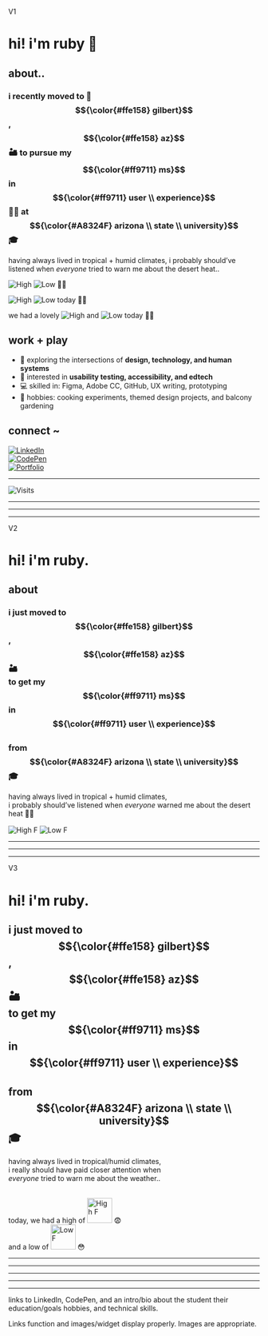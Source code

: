

V1

# hi! i'm ruby 🌸

## about..

### i recently moved to 📍 $${\color{#ffe158} gilbert}$$, $${\color{#ffe158} az}$$  🏜️ to pursue my $${\color{#ff9711} ms}$$ in $${\color{#ff9711} user \\ experience}$$ 👩‍💻 at $${\color{#A8324F} arizona \\ state \\ university}$$ 🎓

having always lived in tropical + humid climates, i probably should’ve listened when *everyone* tried to warn me about the desert heat..


![High](https://img.shields.io/badge/dynamic/json?url=https%3A%2F%2Fwttr.in%2FGilbert%3Fformat%3Dj1&query=%24.weather%5B0%5D.maxtempF&label=today%20we%20had%20a%20lovely%20high%20of%20&suffix=%C2%B0F&color=maroon&style=flat-square) ![Low](https://img.shields.io/badge/dynamic/json?url=https%3A%2F%2Fwttr.in%2FGilbert%3Fformat%3Dj1&query=%24.weather%5B0%5D.mintempF&label=and%20a%20low%20of%20&suffix=%C2%B0F&color=red&style=flat-square) 🌵🔥 

![High](https://img.shields.io/badge/dynamic/json?url=https%3A%2F%2Fwttr.in%2FGilbert%3Fformat%3Dj1&query=%24.weather%5B0%5D.maxtempF&label=we%20had%20a%20lovely%20high%20of%20&suffix=%C2%B0F&color=maroon&style=flat-square) ![Low](https://img.shields.io/badge/dynamic/json?url=https%3A%2F%2Fwttr.in%2FGilbert%3Fformat%3Dj1&query=%24.weather%5B0%5D.mintempF&label=and%20a%20low%20of%20&suffix=%C2%B0F&color=red&style=flat-square) today 🌵🔥 


we had a lovely ![High](https://img.shields.io/badge/dynamic/json?url=https%3A%2F%2Fwttr.in%2FGilbert%3Fformat%3Dj1&query=%24.weather%5B0%5D.maxtempF&label=High&suffix=%C2%B0F&color=red&style=flat-square) and ![Low](https://img.shields.io/badge/dynamic/json?url=https%3A%2F%2Fwttr.in%2FGilbert%3Fformat%3Dj1&query=%24.weather%5B0%5D.mintempF&label=Low&suffix=%C2%B0F&color=orange&style=flat-square) today 🌵🔥 

## work + play   
- 🎨 exploring the intersections of **design, technology, and human systems**  
- 🧪 interested in **usability testing, accessibility, and edtech**  
- 💻 skilled in: Figma, Adobe CC, GitHub, UX writing, prototyping  
- 🌱 hobbies: cooking experiments, themed design projects, and balcony gardening  

## connect ~
[![LinkedIn](https://img.shields.io/badge/LinkedIn-Profile-darkgreen?style=flat&logo=linkedin)](your-link-here)  
[![CodePen](https://img.shields.io/badge/CodePen-Playground-darkgreen?style=flat&logo=codepen)](your-link-here)  
[![Portfolio](https://img.shields.io/badge/Portfolio-Profile-darkgreen?style=flat&logo=safari)](your-link-here)  

---

![Visits](https://visitor-badge.laobi.icu/badge?page_id=rubyhassan)




---
---
---




V2

# hi! i'm ruby. 

## about

### i just moved to $${\color{#ffe158} gilbert}$$, $${\color{#ffe158} az}$$ 🏜️ <br> to get my $${\color{#ff9711} ms}$$ in $${\color{#ff9711} user \\ experience}$$ <br> from $${\color{#A8324F} arizona \\ state \\ university}$$ 🎓

having always lived in tropical + humid climates,  
i probably should’ve listened when *everyone* 
warned me about the desert heat 🌵🔥  

<span>
  <img alt="High F" style="vertical-align:-2px"
       src="https://img.shields.io/badge/dynamic/json?url=https%3A%2F%2Fwttr.in%2FGilbert%3Fformat%3Dj1&query=%24.weather%5B0%5D.maxtempF&label=today%2C%20we%20had%20a%20high%20of&suffix=%C2%B0F&color=black&labelColor=black&style=flat-square&cacheSeconds=600" />
  <img alt="Low F" style="vertical-align:-2px"
       src="https://img.shields.io/badge/dynamic/json?url=https%3A%2F%2Fwttr.in%2FGilbert%3Fformat%3Dj1&query=%24.weather%5B0%5D.mintempF&label=%20and%20a%20low%20of&suffix=%C2%B0F&color=black&labelColor=black&style=flat-square&cacheSeconds=600" />
</span>  




---
---
---

V3

# hi! i'm ruby. 

## i just moved to $${\color{#ffe158} gilbert}$$, $${\color{#ffe158} az}$$ 🏜️ <br> to get my $${\color{#ff9711} ms}$$ in $${\color{#ff9711} user \\ experience}$$ <br> from $${\color{#A8324F} arizona \\ state \\ university}$$ 🎓

having always lived in tropical/humid climates, <br> i really should have paid closer attention when <br> *everyone* tried to warn me about the weather.. <br> <br> 


today, we had a high of <img src="https://img.shields.io/badge/dynamic/json?url=https%3A%2F%2Fwttr.in%2FGilbert%3Fformat%3Dj1&query=%24.weather%5B0%5D.maxtempF&label=&suffix=%C2%B0F&color=000000&labelColor=00000000&style=flat&v=10" width="50" alt="High F"> 😨 <br> and a low of <img src="https://img.shields.io/badge/dynamic/json?url=https%3A%2F%2Fwttr.in%2FGilbert%3Fformat%3Dj1&query=%24.weather%5B0%5D.mintempF&label=&suffix=%C2%B0F&color=000000&labelColor=00000000&style=flat&v=10" width="50" alt="Low F"> 😳 <br>

---
---
---
---
---




links to LinkedIn, CodePen, 
and an intro/bio about the student
their education/goals
hobbies, 
and technical skills. 

Links function and images/widget display properly. 
Images are appropriate.

